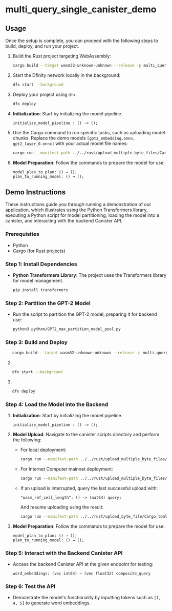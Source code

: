 # multi_query_single_canister_demo



## Usage

Once the setup is complete, you can proceed with the following steps to build, deploy, and run your project.

1. Build the Rust project targeting WebAssembly:
   ```bash
   cargo build --target wasm32-unknown-unknown --release -p multi_query_single_canister_demo_backend
   ```
2. Start the Dfinity network locally in the background:
   ```bash
   dfx start --background
   ```
3. Deploy your project using `dfx`:
   ```bash
   dfx deploy
   ```
4. **Initialization**: Start by initializing the model pipeline.

   ```plaintext
   initialize_model_pipeline : () -> ();
   ```
5. Use the Cargo command to run specific tasks, such as uploading model chunks. Replace the demo models `[gpt2_embedding.onnx, gpt2_layer_0.onnx]` with your actual model file names:
   ```bash
   cargo run --manifest-path ../../rust/upload_multiple_byte_files/Cargo.toml multi_query_single_canister_demo_backend upload_model_chunks ../../python/onnx_model/ [gpt2_embedding.onnx, gpt2_layer_0.onnx] 0
   ```
   
6. **Model Preparation**: Follow the commands to prepare the model for use:

   ```plaintext
   model_plan_to_plan: () → ();
   plan_to_running_model: () → ();
   ```

## Demo Instructions

These instructions guide you through running a demonstration of our application, which illustrates using the Python Transformers library, executing a Python script for model partitioning, loading the model into a canister, and interacting with the backend Canister API.

### Prerequisites

- Python
- Cargo (for Rust projects)

### Step 1: Install Dependencies

- **Python Transformers Library**: The project uses the Transformers library for model management.

  ```bash
  pip install transformers
  ```

### Step 2: Partition the GPT-2 Model

- Run the script to partition the GPT-2 model, preparing it for backend use:

  ```bash
  python3 python/GPT2_max_partition_model_pool.py
  ```

### Step 3: Build and Deploy

```bash
   cargo build --target wasm32-unknown-unknown --release -p multi_query_single_canister_demo_backend
  ```
2. 
```bash
   dfx start --background
  ```
3. 
```bash
   dfx deploy
  ```

### Step 4: Load the Model into the Backend

1. **Initialization**: Start by initializing the model pipeline.

   ```plaintext
   initialize_model_pipeline : () -> ();
   ```

2. **Model Upload**: Navigate to the canister scripts directory and perform the following:

   - For local deployment:

     ```bash
     cargo run --manifest-path ../../rust/upload_multiple_byte_files/Cargo.toml multi_query_single_canister_demo_backend upload_model_chunks ../../python/onnx_model/ [gpt2_embedding.onnx, gpt2_layer_0.onnx] 0
     ```

   - For Internet Computer mainnet deployment:

     ```bash
     cargo run --manifest-path ../../rust/upload_multiple_byte_files/Cargo.toml <canister id> upload_model_chunks ../../python/onnx_model/ [gpt2_embedding.onnx, gpt2_layer_0.onnx] ic
     ```

   - If an upload is interrupted, query the last successful upload with:

     ```plaintext
     "wasm_ref_cell_length": () -> (nat64) query;
     ```

     And resume uploading using the result:

     ```bash
     cargo run --manifest-path ../../rust/upload_byte_file/Cargo.toml multi_query_single_canister_demo_backend upload_model_chunks ../../python/onnx_model/ [gpt2_embedding.onnx] <result number>
     ```

3. **Model Preparation**: Follow the commands to prepare the model for use:

   ```plaintext
   model_plan_to_plan: () → ();
   plan_to_running_model: () → ();
   ```

### Step 5: Interact with the Backend Canister API

- Access the backend Canister API at the given endpoint for testing:

  ```plaintext
  word_embeddings: (vec int64) → (vec float32) composite_query
  ```

### Step 6: Test the API

- Demonstrate the model's functionality by inputting tokens such as `[1, 4, 5]` to generate word embeddings.





